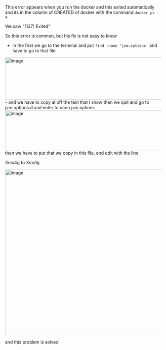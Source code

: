 This error appears when you run the docker and this exited automatically and its in the column of CREATED of docker with the command ```docker ps -a```

We saw "(137) Exited"

So this error is common, but his fix is not easy to know

- in the first we go to the terminal and put ```find -name "jvm.options ``` and have to go to that file
<img width="1540" height="136" alt="Image" src="https://github.com/user-attachments/assets/782ce2d3-ba7d-418d-9865-656aba409f37" />
- 
and we have to copy al off the text that I show
then we quit and go to jvm.options.d
and enter to nano jvm.options
<img width="1524" height="130" alt="Image" src="https://github.com/user-attachments/assets/e8968539-ed14-478a-8939-cfc37fa77116" />
then we have to put that we copy in this file, and edit with the line


Xms4g to Xms1g

<img width="946" height="536" alt="Image" src="https://github.com/user-attachments/assets/cc949d26-c37b-43b1-8bb3-54dda94981d5" />

and this problem is solved